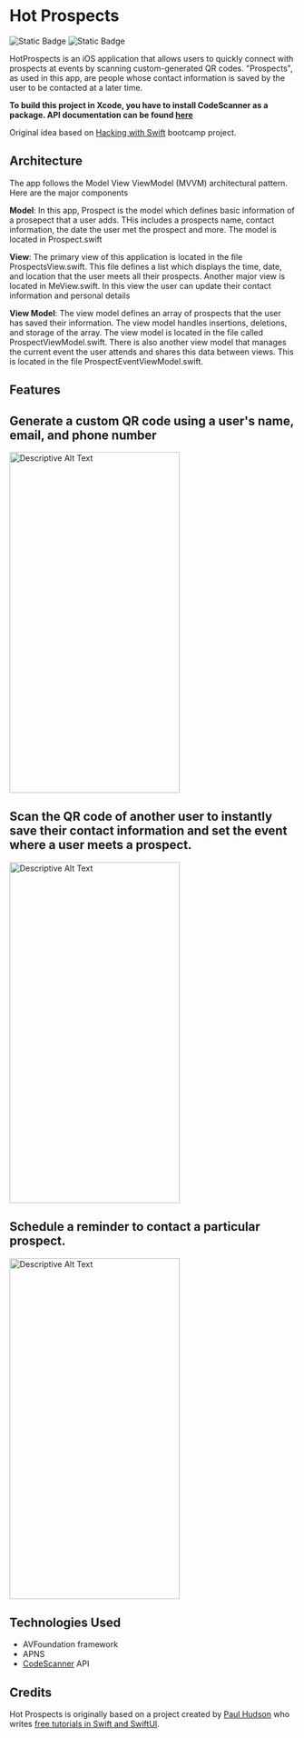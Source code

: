 # Hot Prospects
![Static Badge](https://img.shields.io/badge/Swift-5.1-red)
![Static Badge](https://img.shields.io/badge/iOS-13.0%2B-blue)


HotProspects is an iOS application that allows users to quickly connect with prospects at events by scanning custom-generated QR codes. "Prospects", as used in this app,  are people whose contact information is saved by the user to be contacted at a later time. 

**To build this project in Xcode, you have to install  CodeScanner as a package. API documentation can be found [here](https://github.com/twostraws/CodeScanner)**

Original idea based on [Hacking with Swift](https://www.hackingwithswift.com/) bootcamp project.

## Architecture

The app follows the Model View ViewModel (MVVM) architectural pattern. Here are the major components

**Model**: In this app, Prospect is the model which defines basic information of a prosepect that a user adds. THis includes a prospects name, contact information, the date the user met the prospect and more. The model is located in Prospect.swift

**View**: The primary view of this application is located in the file ProspectsView.swift. This file defines a list which displays the time, date, and location that the user meets all their prospects. Another major view is located in MeView.swift. In this view the user can update their contact information and personal details

**View Model**: The view model defines an array of prospects that the user has saved their information. The view model handles insertions, deletions, and storage of the array. The view model is located in the file called ProspectViewModel.swift. There is also another view model that manages the current event the user attends and shares this data between views. This is located in the file ProspectEventViewModel.swift.

## Features

## Generate a custom QR code using a user's name, email, and phone number

<img src="https://github.com/Nanobot234/HotProspects/assets/16675052/a7335b00-12b2-4e2a-a3c9-9332e2d6770e" alt="Descriptive Alt Text" width="300" height="600">

## Scan the QR code of another user to instantly save their contact information and set the event where a user meets a prospect.
<img src="https://github.com/Nanobot234/HotProspects/assets/16675052/f36cbf90-7fde-4fd6-a5cf-184a78cfc44f" alt="Descriptive Alt Text" width="300" height="600">

## Schedule a reminder to contact a particular prospect. 
<img src="https://github.com/Nanobot234/HotProspects/assets/16675052/6aeb6892-7665-4b95-8a85-ef5334c2abdd" alt="Descriptive Alt Text" width="300" height="600">


## Technologies Used
- AVFoundation framework
- APNS
- [CodeScanner](https://github.com/twostraws/CodeScanner) API

 ## Credits

Hot Prospects is originally based on a project created by [Paul Hudson](https://twitter.com/twostraws) who writes [free tutorials in Swift and SwiftUI](https://www.hackingwithswift.com/). 



